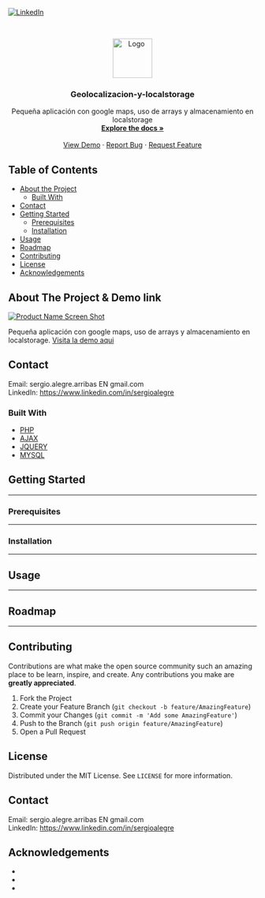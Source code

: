 
<!--
REEMPLAZAR: Buscador-Ajax-similar-a-Google, TITULO, DESCRIPCION, DESCRIPCION2, DEMO, TECNOLOGIAS
-->

[![LinkedIn][linkedin-shield]][linkedin-url]



<!-- PROJECT LOGO -->
<br />
<p align="center">
  <a href="https://github.com/sergioalegre/Geolocalizacion-y-localstorage">
    <img src="http://naarean.es/logo.JPG" alt="Logo" width="80" height="80">
  </a>

  <h3 align="center"><!-- TITULO -->Geolocalizacion-y-localstorage</h3>

  <p align="center">
    <!-- DESCRIPCION -->Pequeña aplicación con google maps, uso de arrays y almacenamiento en localstorage
    <br />
    <a href="https://github.com/sergioalegre/Geolocalizacion-y-localstorage"><strong>Explore the docs »</strong></a>
    <br />
    <br />
    <!-- DEMO --><a href="http://naarean.es/Programacion/_APIS_HTML5/">View Demo</a>
    ·
    <a href="https://github.com/sergioalegre/Geolocalizacion-y-localstorage/issues">Report Bug</a>
    ·
    <a href="https://github.com/sergioalegre/Geolocalizacion-y-localstorage/issues">Request Feature</a>
  </p>
</p>



<!-- TABLE OF CONTENTS -->
## Table of Contents

* [About the Project](#about-the-project)
  * [Built With](#built-with)
* [Contact](#contact)
* [Getting Started](#getting-started)
  * [Prerequisites](#prerequisites)
  * [Installation](#installation)
* [Usage](#usage)
* [Roadmap](#roadmap)
* [Contributing](#contributing)
* [License](#license)
* [Acknowledgements](#acknowledgements)

<!-- ABOUT THE PROJECT -->
## About The Project & Demo link
[![Product Name Screen Shot][product-screenshot]](http://naarean.es/Programacion/_APIS_HTML5)
<!-- DESCRIPCION2 --> <!-- DEMO -->
Pequeña aplicación con google maps, uso de arrays y almacenamiento en localstorage.  <a href="http://naarean.es/Programacion/_APIS_HTML5/">Visita la demo aqui</a>


<!-- CONTACT -->
## Contact

Email: sergio.alegre.arribas EN gmail.com
<br>
LinkedIn: https://www.linkedin.com/in/sergioalegre


### Built With
<!-- TECNOLOGIAS -->
* [PHP](PHP)
* [AJAX](AJAX)
* [JQUERY](JQUERY)
* [MYSQL](MYSQL)


<!-- GETTING STARTED -->
## Getting Started

---

### Prerequisites

---

### Installation
 
---

<!-- USAGE EXAMPLES -->
## Usage

---

<!-- ROADMAP -->
## Roadmap

---

<!-- CONTRIBUTING -->
## Contributing

Contributions are what make the open source community such an amazing place to be learn, inspire, and create. Any contributions you make are **greatly appreciated**.

1. Fork the Project
2. Create your Feature Branch (`git checkout -b feature/AmazingFeature`)
3. Commit your Changes (`git commit -m 'Add some AmazingFeature'`)
4. Push to the Branch (`git push origin feature/AmazingFeature`)
5. Open a Pull Request

<!-- LICENSE -->
## License

Distributed under the MIT License. See `LICENSE` for more information.

<!-- CONTACT -->
## Contact

Email: sergio.alegre.arribas EN gmail.com
<br>
LinkedIn: https://www.linkedin.com/in/sergioalegre


<!-- ACKNOWLEDGEMENTS -->
## Acknowledgements

* []()
* []()
* []()


[linkedin-shield]: https://img.shields.io/badge/-LinkedIn-black.svg?style=flat-square&logo=linkedin&colorB=555
[linkedin-url]: https://linkedin.com/in/sergioalegre
[product-screenshot]: images/screenshot.png
